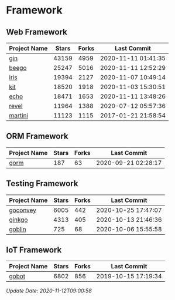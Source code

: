 # Framework

## Web Framework
| Project Name | Stars | Forks | Last Commit |
| ------------ | ----- | ----- | ----------- |
| [gin](https://github.com/gin-gonic/gin) | 43159 | 4959 | 2020-11-11 01:41:35 |
| [beego](https://github.com/astaxie/beego) | 25247 | 5016 | 2020-11-11 12:52:29 |
| [iris](https://github.com/kataras/iris) | 19394 | 2127 | 2020-11-07 10:49:14 |
| [kit](https://github.com/go-kit/kit) | 18520 | 1918 | 2020-11-03 15:30:51 |
| [echo](https://github.com/labstack/echo) | 18471 | 1653 | 2020-11-11 13:48:26 |
| [revel](https://github.com/revel/revel) | 11964 | 1388 | 2020-07-12 05:57:36 |
| [martini](https://github.com/go-martini/martini) | 11123 | 1115 | 2017-01-21 21:58:54 |

## ORM Framework
| Project Name | Stars | Forks | Last Commit |
| ------------ | ----- | ----- | ----------- |
| [gorm](https://github.com/jinzhu/gorm) | 187 | 63 | 2020-09-21 02:28:17 |

## Testing Framework
| Project Name | Stars | Forks | Last Commit |
| ------------ | ----- | ----- | ----------- |
| [goconvey](https://github.com/smartystreets/goconvey) | 6005 | 442 | 2020-10-25 17:47:07 |
| [ginkgo](https://github.com/onsi/ginkgo) | 4313 | 405 | 2020-10-13 21:46:36 |
| [goblin](https://github.com/franela/goblin) | 725 | 68 | 2020-10-06 15:55:58 |

## IoT Framework
| Project Name | Stars | Forks | Last Commit |
| ------------ | ----- | ----- | ----------- |
| [gobot](https://github.com/hybridgroup/gobot) | 6802 | 856 | 2019-10-15 17:19:34 |

*Update Date: 2020-11-12T09:00:58*